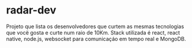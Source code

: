 # radar-dev
Projeto que lista os desenvolvedores que curtem as mesmas tecnologias que vocë gosta e curte num raio de 10Km.
Stack utilizada é react, react native, node.js, websocket para comunicaçáo em tempo real e MongoDB.
